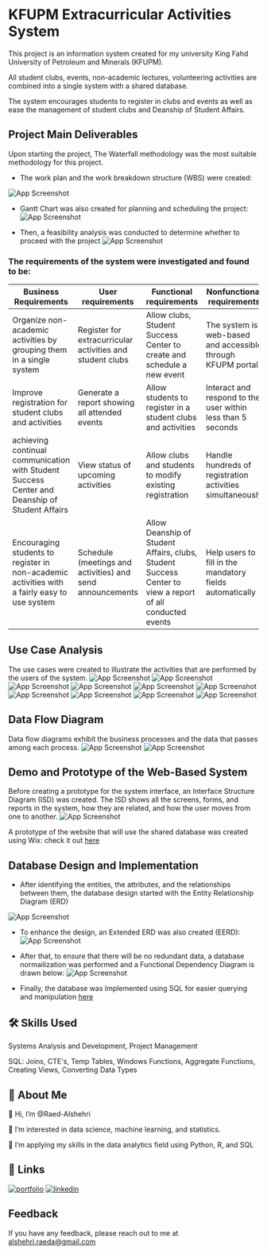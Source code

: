 
# KFUPM Extracurricular Activities System

 This project is an information system created for my university King Fahd University of Petroleum and Minerals (KFUPM).
 
  All student clubs, events, non-academic lectures, volunteering activities are combined into a single system with a shared database.
  
   The system encourages students to register in clubs and events as well as ease the management of student clubs and Deanship of Student Affairs. 
## Project Main Deliverables

Upon starting the project, The Waterfall methodology was the most suitable methodology for this project.
- The work plan and the work breakdown structure (WBS) were created: 

![App Screenshot](https://raw.githubusercontent.com/Raed-Alshehri/ProjectsPortfolio/main/Extracurricular%20Activities%20System/Images/WBS.jpg)

- Gantt Chart was also created for planning and scheduling the project:
![App Screenshot](https://raw.githubusercontent.com/Raed-Alshehri/ProjectsPortfolio/main/Extracurricular%20Activities%20System/Images/Gantt.jpg)

- Then, a feasibility analysis was conducted to determine whether to proceed with the project
![App Screenshot](https://raw.githubusercontent.com/Raed-Alshehri/ProjectsPortfolio/main/Extracurricular%20Activities%20System/Images/Feasability.jpg)

### The requirements of the system were investigated and found to be:


| Business Requirements  |  User requirements  | Functional requirements  |  Nonfunctional requirements |
|---|---|---|---|
| Organize non-academic activities by grouping them in a single system  |  Register for extracurricular activities and student clubs |  Allow clubs, Student Success Center to create and schedule a new event | The system is web-based and accessible through KFUPM portal  |
|  Improve registration for student clubs and activities | Generate a report showing all attended events  |  Allow students to register in a student clubs and activities |  Interact and respond to the user within less than 5 seconds |
|  achieving continual communication with Student Success Center and Deanship of Student Affairs | View status of upcoming activities  |  Allow clubs and students to modify existing registration | Handle hundreds of registration activities simultaneously  |
| Encouraging students to register in non-academic activities with a fairly easy to use system  |  Schedule (meetings and activities) and send announcements | Allow Deanship of Student Affairs, clubs, Student Success Center to view a report of all conducted events  | Help users to fill in the mandatory fields automatically  |



## Use Case Analysis
The use cases were created to illustrate the activities that are performed by the users of the system.
![App Screenshot](https://raw.githubusercontent.com/Raed-Alshehri/ProjectsPortfolio/main/Extracurricular%20Activities%20System/Images/MIS301%20-%20Final%20Report_page-0008.jpg)
![App Screenshot](https://raw.githubusercontent.com/Raed-Alshehri/ProjectsPortfolio/main/Extracurricular%20Activities%20System/Images/MIS301%20-%20Final%20Report_page-0009.jpg)
![App Screenshot](https://raw.githubusercontent.com/Raed-Alshehri/ProjectsPortfolio/main/Extracurricular%20Activities%20System/Images/MIS301%20-%20Final%20Report_page-0010.jpg)
![App Screenshot](https://raw.githubusercontent.com/Raed-Alshehri/ProjectsPortfolio/main/Extracurricular%20Activities%20System/Images/MIS301%20-%20Final%20Report_page-0011.jpg)
![App Screenshot](https://raw.githubusercontent.com/Raed-Alshehri/ProjectsPortfolio/main/Extracurricular%20Activities%20System/Images/MIS301%20-%20Final%20Report_page-0012.jpg)
![App Screenshot](https://raw.githubusercontent.com/Raed-Alshehri/ProjectsPortfolio/main/Extracurricular%20Activities%20System/Images/MIS301%20-%20Final%20Report_page-0013.jpg)
![App Screenshot](https://raw.githubusercontent.com/Raed-Alshehri/ProjectsPortfolio/main/Extracurricular%20Activities%20System/Images/MIS301%20-%20Final%20Report_page-0014.jpg)
![App Screenshot](https://raw.githubusercontent.com/Raed-Alshehri/ProjectsPortfolio/main/Extracurricular%20Activities%20System/Images/MIS301%20-%20Final%20Report_page-0015.jpg)
![App Screenshot](https://raw.githubusercontent.com/Raed-Alshehri/ProjectsPortfolio/main/Extracurricular%20Activities%20System/Images/MIS301%20-%20Final%20Report_page-0016.jpg)
![App Screenshot](https://raw.githubusercontent.com/Raed-Alshehri/ProjectsPortfolio/main/Extracurricular%20Activities%20System/Images/MIS301%20-%20Final%20Report_page-0017.jpg)



## Data Flow Diagram
Data flow diagrams exhibit the business processes and the data that passes among each process. 
![App Screenshot](https://raw.githubusercontent.com/Raed-Alshehri/ProjectsPortfolio/main/Extracurricular%20Activities%20System/Images/MIS301%20-%20Final%20Report_page-0018.jpg)
![App Screenshot](https://raw.githubusercontent.com/Raed-Alshehri/ProjectsPortfolio/main/Extracurricular%20Activities%20System/Images/MIS301%20-%20Final%20Report_page-0019.jpg)




## Demo and Prototype of the Web-Based System

Before creating a prototype for the system interface, an Interface Structure Diagram (ISD) was created.
The ISD shows all the screens, forms, and reports in the system, how they are related, and how the user moves from one to another. 
![App Screenshot](https://raw.githubusercontent.com/Raed-Alshehri/ProjectsPortfolio/main/Extracurricular%20Activities%20System/Images/MIS301%20-%20Final%20Report_page-0020.jpg)

A prototype of the website that will use the shared database was created using Wix:
check it out [here](https://alshehriraeda.wixsite.com/extracurricular)






## Database Design and Implementation

- After identifying the entities, the attributes, and the relationships between them, the database design started with the Entity Relationship Diagram (ERD)

![App Screenshot](https://raw.githubusercontent.com/Raed-Alshehri/ProjectsPortfolio/main/Extracurricular%20Activities%20System/Images/ERD.jpg)

- To enhance the design, an Extended ERD was also created (EERD):
![App Screenshot](https://raw.githubusercontent.com/Raed-Alshehri/ProjectsPortfolio/main/Extracurricular%20Activities%20System/Images/EERD.jpg)

- After that, to ensure that there will be no redundant data, a database normailization was performed and a Functional Dependency Diagram is drawn below: 
![App Screenshot](https://raw.githubusercontent.com/Raed-Alshehri/ProjectsPortfolio/main/Extracurricular%20Activities%20System/Images/FDD.jpg)
 
- Finally, the database was Implemented using SQL for easier querying and manipulation [here](https://github.com/Raed-Alshehri/ProjectsPortfolio/blob/main/Extracurricular%20Activities%20System/Extracurricular%20Activities%20Database.sql)

## 🛠 Skills Used
Systems Analysis and Development, Project Management

SQL: Joins, CTE's, Temp Tables, Windows Functions, Aggregate Functions, Creating Views, Converting Data Types
## 🚀 About Me
👋 Hi, I’m @Raed-Alshehri

👀 I’m interested in data science, machine learning, and statistics.

🌱 I’m applying my skills in the data analytics field using Python, R, and SQL


## 🔗 Links
[![portfolio](https://img.shields.io/badge/my_portfolio-000?style=for-the-badge&logo=ko-fi&logoColor=white)](https://raed-alshehri.github.io/RaedAlshehri.github.io/)
[![linkedin](https://img.shields.io/badge/linkedin-0A66C2?style=for-the-badge&logo=linkedin&logoColor=white)](https://www.linkedin.com/in/raedalshehri/)


## Feedback

If you have any feedback, please reach out to me at alshehri.raeda@gmail.com

